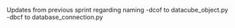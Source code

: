 Updates from previous sprint regarding naming
-dcof to datacube_object.py
-dbcf to database_connection.py
